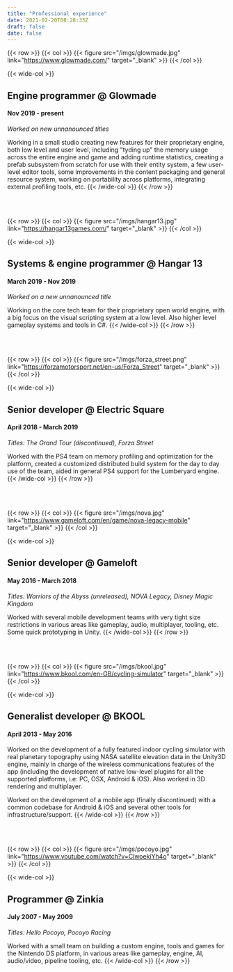 ```yaml
---
title: "Professional experience"
date: 2021-02-20T08:28:33Z
draft: false
date: false
---
```


{{< row >}}
{{< col >}} {{< figure src="/imgs/glowmade.jpg" link="https://www.glowmade.com/" target="_blank" >}} {{< /col >}}

{{< wide-col >}}
## Engine programmer @ Glowmade
#### Nov 2019 - present
_Worked on new unnanounced titles_

Working in a small studio creating new features for their proprietary engine, both low level and user level, including "tyding up" the memory usage across the entire engine and game and adding runtime statistics, creating a prefab subsystem from scratch for use with their entity system, a few user-level editor tools, some improvements in the content packaging and general resource system, working on portability across platforms, integrating external profiling tools, etc.
{{< /wide-col >}}
{{< /row >}}

<br/>
<br/>

{{< row >}}
{{< col >}} {{< figure src="/imgs/hangar13.jpg" link="https://hangar13games.com/" target="_blank" >}} {{< /col >}}

{{< wide-col >}}
## Systems & engine programmer @ Hangar 13
#### March 2019 - Nov 2019
_Worked on a new unnanounced title_

Working on the core tech team for their proprietary open world engine, with a big focus on the visual scripting system at a low level. Also higher level gameplay systems and tools in C#.
{{< /wide-col >}}
{{< /row >}}

<br/>
<br/>

{{< row >}}
{{< col >}} {{< figure src="/imgs/forza_street.png" link="https://forzamotorsport.net/en-us/Forza_Street" target="_blank" >}} {{< /col >}}

{{< wide-col >}}
## Senior developer @ Electric Square
#### April 2018 - March 2019
_Titles: The Grand Tour (discontinued), Forza Street_

Worked with the PS4 team on memory profiling and optimization for the platform, created a customized distributed build system for the day to day use of the team, aided in general PS4 support for the Lumberyard engine.
{{< /wide-col >}}
{{< /row >}}

<br/>
<br/>

{{< row >}}
{{< col >}} {{< figure src="/imgs/nova.jpg" link="https://www.gameloft.com/en/game/nova-legacy-mobile" target="_blank" >}} {{< /col >}}

{{< wide-col >}}
## Senior developer @ Gameloft
#### May 2016 - March 2018
_Titles: Warriors of the Abyss (unreleased), NOVA Legacy, Disney Magic Kingdom_

Worked with several mobile development teams with very tight size restrictions in various areas like gameplay, audio, multiplayer, tooling, etc. Some quick prototyping in Unity.
{{< /wide-col >}}
{{< /row >}}

<br/>
<br/>

{{< row >}}
{{< col >}} {{< figure src="/imgs/bkool.jpg" link="https://www.bkool.com/en-GB/cycling-simulator" target="_blank" >}} {{< /col >}}

{{< wide-col >}}
## Generalist developer @ BKOOL
#### April 2013 - May 2016
Worked on the development of a fully featured indoor cycling simulator with real planetary topography using NASA satellite elevation data in the Unity3D engine, mainly in charge of the wireless communications features of the app (including the development of native low-level plugins for all the supported platforms, i.e: PC, OSX, Android & iOS). Also worked in 3D rendering and multiplayer.

Worked on the development of a mobile app (finally discontinued) with a common codebase for Android & iOS and several other tools for infrastructure/support.
{{< /wide-col >}}
{{< /row >}}

<br/>
<br/>

{{< row >}}
{{< col >}} {{< figure src="/imgs/pocoyo.jpg" link="https://www.youtube.com/watch?v=ClwoekiYh4o" target="_blank" >}} {{< /col >}}

{{< wide-col >}}
## Programmer @ Zinkia
#### July 2007 - May 2009
_Titles: Hello Pocoyo, Pocoyo Racing_

Worked with a small team on building a custom engine, tools and games for the Nintendo DS platform, in various areas like gameplay, engine, AI, audio/video, pipeline tooling, etc.
{{< /wide-col >}}
{{< /row >}}
